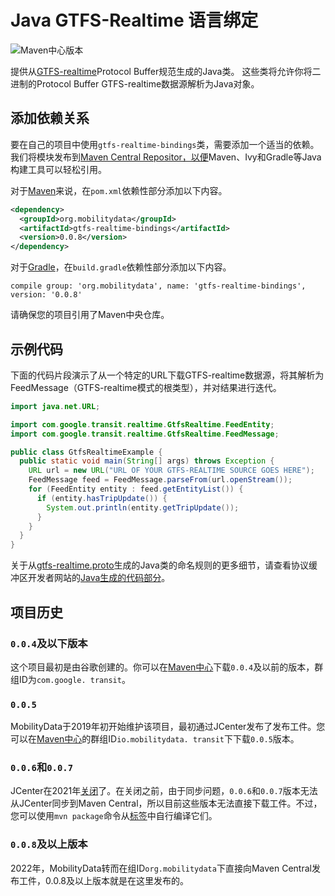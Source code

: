 # Java GTFS-Realtime 语言绑定

![Maven中心版本](https://img.shields.io/maven-central/v/org.mobilitydata/gtfs-realtime-bindings.svg)

提供从[GTFS-realtime](https://github.com/google/transit/tree/master/gtfs-realtime)Protocol Buffer规范生成的Java类。 这些类将允许你将二进制的Protocol Buffer GTFS-realtime数据源解析为Java对象。

## 添加依赖关系

要在自己的项目中使用`gtfs-realtime-bindings`类，需要添加一个适当的依赖。 我们将模块发布到[Maven Central Repositor，以便](http://search.maven.org/)Maven、Ivy和Gradle等Java构建工具可以轻松引用。

对于[Maven](http://maven.apache.org/)来说，在`pom.xml`依赖性部分添加以下内容。

```xml
<dependency>
  <groupId>org.mobilitydata</groupId>
  <artifactId>gtfs-realtime-bindings</artifactId>
  <version>0.0.8</version>
</dependency>
```

对于[Gradle](https://www.gradle.org/)，在`build.gradle`依赖性部分添加以下内容。

    compile group: 'org.mobilitydata', name: 'gtfs-realtime-bindings', version: '0.0.8'

请确保您的项目引用了Maven中央仓库。

## 示例代码

下面的代码片段演示了从一个特定的URL下载GTFS-realtime数据源，将其解析为FeedMessage（GTFS-realtime模式的根类型），并对结果进行迭代。

```java
import java.net.URL;

import com.google.transit.realtime.GtfsRealtime.FeedEntity;
import com.google.transit.realtime.GtfsRealtime.FeedMessage;

public class GtfsRealtimeExample {
  public static void main(String[] args) throws Exception {
    URL url = new URL("URL OF YOUR GTFS-REALTIME SOURCE GOES HERE");
    FeedMessage feed = FeedMessage.parseFrom(url.openStream());
    for (FeedEntity entity : feed.getEntityList()) {
      if (entity.hasTripUpdate()) {
        System.out.println(entity.getTripUpdate());
      }
    }
  }
}
```

关于从[gtfs-realtime.proto](https://github.com/google/transit/blob/master/gtfs-realtime/proto/gtfs-realtime.proto)生成的Java类的命名规则的更多细节，请查看协议缓冲区开发者网站的[Java生成的代码部分](https://developers.google.com/protocol-buffers/docs/reference/java-generated)。

## 项目历史

### `0.0.4`及以下版本

这个项目最初是由谷歌创建的。你可以在[Maven中心](https://search.maven.org/search?q=g:com.google.transit%20AND%20a:gtfs-realtime-bindings)下载`0.0.4`及以前的版本，群组ID为`com.google. transit`。

### `0.0.5`

MobilityData于2019年初开始维护该项目，最初通过JCenter发布了发布工件。您可以在[Maven中心](https://search.maven.org/artifact/io.mobilitydata.transit/gtfs-realtime-bindings)的群组ID`io.mobilitydata. transit`下下载`0.0.5`版本。

### `0.0.6`和`0.0.7`

JCenter在2021年[关闭](https://jfrog.com/blog/into-the-sunset-bintray-jcenter-gocenter-and-chartcenter/)了。在关闭之前，由于同步问题，`0.0.6`和`0.0.7`版本无法从JCenter同步到Maven Central，所以目前这些版本无法直接下载工件。不过，您可以使用`mvn package`命令从[标签](https://github.com/MobilityData/gtfs-realtime-bindings/tags)中自行编译它们。

### `0.0.8`及以上版本

2022年，MobilityData转而在组ID`org.mobilitydata`下直接向Maven Central发布工件，0.0.8及以上版本就是在这里发布的。
